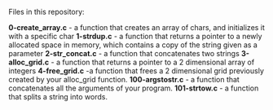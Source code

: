 Files in this repository:

**0-create_array.c** -  a function that creates an array of chars, and initializes it with a specific char
**1-strdup.c** - a function that returns a pointer to a newly allocated space in memory, which contains a copy of the string given as a parameter
**2-str_concat.c** - a function that concatenates two strings
**3-alloc_grid.c** - a function that returns a pointer to a 2 dimensional array of integers
**4-free_grid.c** -a function that frees a 2 dimensional grid previously created by your alloc_grid function.
**100-argstostr.c** - a function that concatenates all the arguments of your program.
**101-strtow.c** - a function that splits a string into words.
